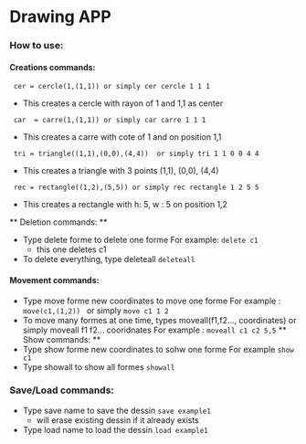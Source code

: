 
# Drawing APP


### How to use:

#### Creations commands: 

`` cer = cercle(1,(1,1)) or simply cer cercle 1 1 1``
- This creates a cercle with rayon of 1 and 1,1 as center

`` car  = carre(1,(1,1)) or simply car carre 1 1 1``
- This creates a carre with cote of 1 and on position 1,1

`` tri = triangle((1,1),(0,0),(4,4))  or simply tri 1 1 0 0 4 4``
- This creates a triangle with 3 points (1,1), (0,0), (4,4)

`` rec = rectangle((1,2),(5,5)) or simply rec rectangle 1 2 5 5``
- This creates a rectangle with h: 5, w : 5 on position 1,2

** Deletion commands: **
- Type delete forme to delete one forme
   For example:
   ``delete c1``
   - this one deletes c1
- To delete everything, type deleteall
   ``deleteall``


#### Movement commands: 
- Type move forme new coordinates to move one forme
For example :
``move(c1,(1,2)) `` or simply ``move c1 1 2``
- To move many formes at one time, types moveall(f1,f2..., coordinates) or simply moveall f1 f2... cooridnates
For example :
``moveall c1 c2 5,5``
** Show commands: **
- Type show forme new coordinates to sohw one forme
For example 
``show c1``
- Type showall to show all formes
``showall``
### Save/Load commands:
- Type save name to save the dessin
``save example1``
   - will erase existing dessin if it already exists
- Type load name to load the dessin
``load example1``

